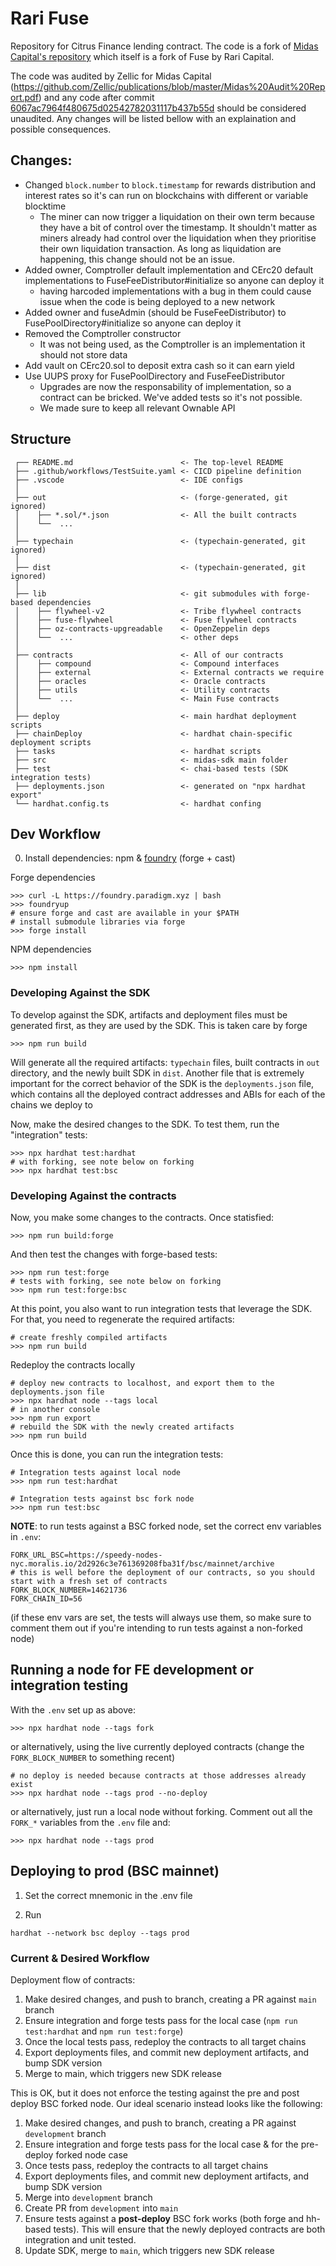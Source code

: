 # Rari Fuse

Repository for Citrus Finance lending contract. The code is a fork of [Midas Capital's repository](https://github.com/Midas-Protocol/contracts/) which itself is a fork of Fuse by Rari Capital.

The code was audited by Zellic for Midas Capital (https://github.com/Zellic/publications/blob/master/Midas%20Audit%20Report.pdf) and any code after commit [6067ac7964f480675d02542782031117b437b55d](https://github.com/citrus-finance/rari-fuse/commit/6067ac7964f480675d02542782031117b437b55d) should be considered unaudited. Any changes will be listed bellow with an explaination and possible consequences.

## Changes:

- Changed `block.number` to `block.timestamp` for rewards distribution and interest rates so it's can run on blockchains with different or variable blocktime
  - The miner can now trigger a liquidation on their own term because they have a bit of control over the timestamp. It shouldn't matter as miners already had control over the liquidation when they prioritise their own liquidation transaction. As long as liquidation are happening, this change should not be an issue.
- Added owner, Comptroller default implementation and CErc20 default implementations to FuseFeeDistributor#initialize so anyone can deploy it
  - having harcoded implementations with a bug in them could cause issue when the code is being deployed to a new network
- Added owner and fuseAdmin (should be FuseFeeDistributor) to FusePoolDirectory#initialize so anyone can deploy it 
- Removed the Comptroller constructor
  - It was not being used, as the Comptroller is an implementation it should not store data
- Add vault on CErc20.sol to deposit extra cash so it can earn yield
- Use UUPS proxy for FusePoolDirectory and FuseFeeDistributor
  - Upgrades are now the responsability of implementation, so a contract can be bricked. We've added tests so it's not possible.
  - We made sure to keep all relevant Ownable API
## Structure

```text
 ┌── README.md                        <- The top-level README
 ├── .github/workflows/TestSuite.yaml <- CICD pipeline definition
 ├── .vscode                          <- IDE configs
 │
 ├── out                              <- (forge-generated, git ignored)
 │    ├── *.sol/*.json                <- All the built contracts
 │    └──  ...                        
 │
 ├── typechain                        <- (typechain-generated, git ignored)
 │
 ├── dist                             <- (typechain-generated, git ignored)
 │
 ├── lib                              <- git submodules with forge-based dependencies
 │    ├── flywheel-v2                 <- Tribe flywheel contracts
 │    ├── fuse-flywheel               <- Fuse flywheel contracts
 │    ├── oz-contracts-upgreadable    <- OpenZeppelin deps
 │    └──  ...                        <- other deps
 │
 ├── contracts                        <- All of our contracts
 │    ├── compound                    <- Compound interfaces
 │    ├── external                    <- External contracts we require
 │    ├── oracles                     <- Oracle contracts
 │    ├── utils                       <- Utility contracts
 │    └──  ...                        <- Main Fuse contracts
 │
 ├── deploy                           <- main hardhat deployment scripts
 ├── chainDeploy                      <- hardhat chain-specific deployment scripts 
 ├── tasks                            <- hardhat scripts
 ├── src                              <- midas-sdk main folder
 ├── test                             <- chai-based tests (SDK integration tests)
 ├── deployments.json                 <- generated on "npx hardhat export"
 └── hardhat.config.ts                <- hardhat confing
```

## Dev Workflow

0. Install dependencies: npm & [foundry](https://github.com/gakonst/foundry) (forge + cast)

Forge dependencies

```text
>>> curl -L https://foundry.paradigm.xyz | bash 
>>> foundryup
# ensure forge and cast are available in your $PATH
# install submodule libraries via forge 
>>> forge install 
```

NPM dependencies

```text
>>> npm install
```

### Developing Against the SDK

To develop against the SDK, artifacts and deployment files must be generated first, as they are used by the SDK.
This is taken care by forge

```shell
>>> npm run build
```

Will generate all the required artifacts: `typechain` files, built contracts in `out` directory, and the newly built
SDK in `dist`. Another file that is extremely important for the correct behavior of the SDK is the
`deployments.json` file, which contains all the deployed contract addresses and ABIs for each of the 
chains we deploy to

Now, make the desired changes to the SDK. To test them, run the "integration" tests:

```shell
>>> npx hardhat test:hardhat
# with forking, see note below on forking
>>> npx hardhat test:bsc 
```

### Developing Against the contracts

Now, you make some changes to the contracts. Once statisfied:

```shell
>>> npm run build:forge
```

And then test the changes with forge-based tests:

```shell
>>> npm run test:forge
# tests with forking, see note below on forking
>>> npm run test:forge:bsc
```

At this point, you also want to run integration tests that leverage the SDK. For that, you need to 
regenerate the required artifacts:

```shell
# create freshly compiled artifacts
>>> npm run build
```

Redeploy the contracts locally

```shell
# deploy new contracts to localhost, and export them to the deployments.json file
>>> npx hardhat node --tags local
# in another console
>>> npm run export
# rebuild the SDK with the newly created artifacts
>>> npm run build
```

Once this is done, you can run the integration tests:


```shell
# Integration tests against local node
>>> npm run test:hardhat
```

```shell
# Integration tests against bsc fork node
>>> npm run test:bsc
```

**NOTE**: to run tests against a BSC forked node, set the correct env variables in `.env`:
```
FORK_URL_BSC=https://speedy-nodes-nyc.moralis.io/2d2926c3e761369208fba31f/bsc/mainnet/archive
# this is well before the deployment of our contracts, so you should start with a fresh set of contracts
FORK_BLOCK_NUMBER=14621736
FORK_CHAIN_ID=56
```

(if these env vars are set, the tests will always use them, so make sure to comment them out if you're intending
to run tests against a non-forked node)

## Running a node for FE development or integration testing

With the `.env` set up as above:

```shell
>>> npx hardhat node --tags fork
```
or alternatively, using the live currently deployed contracts (change the `FORK_BLOCK_NUMBER` to something recent)

```shell
# no deploy is needed because contracts at those addresses already exist
>>> npx hardhat node --tags prod --no-deploy
```

or alternatively, just run a local node without forking. Comment out all the `FORK_*` variables from the `.env` file
and:

```shell
>>> npx hardhat node --tags prod 
```

## Deploying to prod (BSC mainnet)

1. Set the correct mnemonic in the .env file

2. Run

```
hardhat --network bsc deploy --tags prod
```

### Current & Desired Workflow

Deployment flow of contracts:

1. Make desired changes, and push to branch, creating a PR against `main` branch
2. Ensure integration and forge tests pass for the local case (`npm run test:hardhat` and `npm run test:forge`)
3. Once the local tests pass, redeploy the contracts to all target chains
4. Export deployments files, and commit new deployment artifacts, and bump SDK version
6. Merge to main, which triggers new SDK release

This is OK, but it does not enforce the testing against the pre and post deploy BSC forked node. Our ideal scenario instead
looks like the following:

1. Make desired changes, and push to branch, creating a PR against `development` branch
2. Ensure integration and forge tests pass for the local case & for the pre-deploy forked node case
3. Once tests pass, redeploy the contracts to all target chains 
4. Export deployments files, and commit new deployment artifacts, and bump SDK version
5. Merge into `development` branch
6. Create PR from `development` into `main` 
7. Ensure tests against a **post-deploy** BSC fork works (both forge and hh-based tests). This will ensure that 
the newly deployed contracts are both integration and unit tested.
8. Update SDK, merge to `main`, which triggers new SDK release 